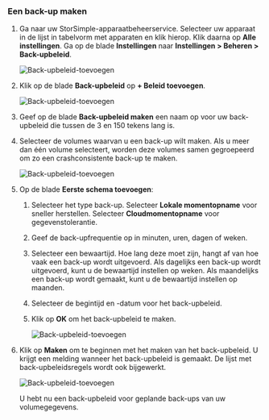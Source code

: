<!--author=alkohli last changed: 01/12/17-->

### <a name="to-take-a-backup"></a>Een back-up maken

1. Ga naar uw StorSimple-apparaatbeheerservice. Selecteer uw apparaat in de lijst in tabelvorm met apparaten en klik hierop. Klik daarna op **Alle instellingen**. Ga op de blade **Instellingen** naar **Instellingen > Beheren > Back-upbeleid**.

    ![Back-upbeleid-toevoegen](./media/storsimple-8000-take-backup/step8takebu1.png)

2. Klik op de blade **Back-upbeleid** op **+ Beleid toevoegen**.

    ![Back-upbeleid-toevoegen](./media/storsimple-8000-take-backup/step8takebu2.png)

3. Geef op de blade **Back-upbeleid maken** een naam op voor uw back-upbeleid die tussen de 3 en 150 tekens lang is.

4. Selecteer de volumes waarvan u een back-up wilt maken. Als u meer dan één volume selecteert, worden deze volumes samen gegroepeerd om zo een crashconsistente back-up te maken.

    ![Back-upbeleid-toevoegen](./media/storsimple-8000-take-backup/step8takebu4.png)

5. Op de blade **Eerste schema toevoegen**:

    1. Selecteer het type back-up. Selecteer **Lokale momentopname** voor sneller herstellen. Selecteer **Cloudmomentopname** voor gegevenstolerantie.
    2. Geef de back-upfrequentie op in minuten, uren, dagen of weken.
    3. Selecteer een bewaartijd. Hoe lang deze moet zijn, hangt af van hoe vaak een back-up wordt uitgevoerd. Als dagelijks een back-up wordt uitgevoerd, kunt u de bewaartijd instellen op weken. Als maandelijks een back-up wordt gemaakt, kunt u de bewaartijd instellen op maanden.
    4. Selecteer de begintijd en -datum voor het back-upbeleid.
    5. Klik op **OK** om het back-upbeleid te maken.

        ![Back-upbeleid-toevoegen](./media/storsimple-8000-take-backup/step8takebu5.png) 

6. Klik op **Maken** om te beginnen met het maken van het back-upbeleid. U krijgt een melding wanneer het back-upbeleid is gemaakt. De lijst met back-upbeleidsregels wordt ook bijgewerkt.
      
      ![Back-upbeleid-toevoegen](./media/storsimple-8000-take-backup/step8takebu9.png)
      
      U hebt nu een back-upbeleid voor geplande back-ups van uw volumegegevens.




